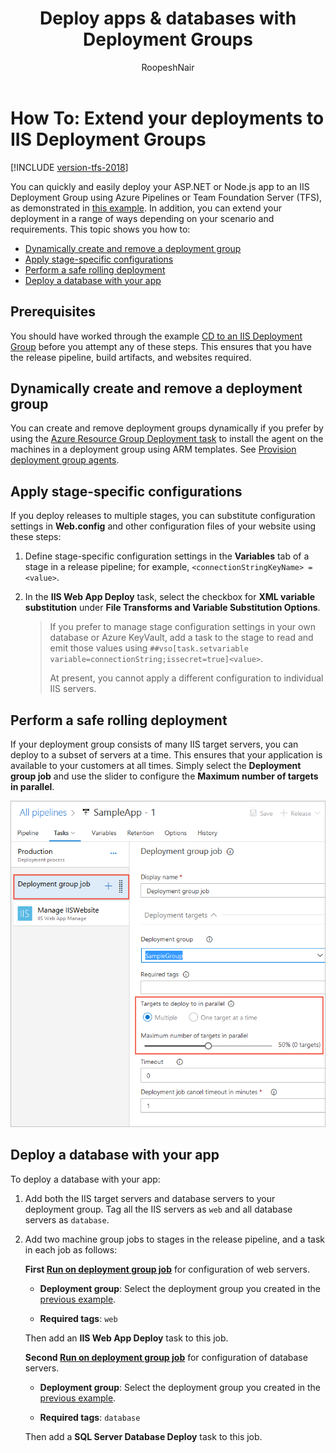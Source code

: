 ﻿---
title: Deploy apps & databases with Deployment Groups
description: Deploy an app to IIS servers using Deployment Groups in Azure Pipelines or Team Foundation Server (TFS)
ms.assetid: 9FC7A7FC-0386-478A-BE1D-0A0B8104ED42
ms.prod: devops
ms.technology: devops-cicd
ms.topic: conceptual
ms.manager: mijacobs
ms.custom: seodec18
ms.author: ronai
author: RoopeshNair
ms.date: 12/07/2018
monikerRange: '>= tfs-2018'
---

# How To: Extend your deployments to IIS Deployment Groups

[!INCLUDE [version-tfs-2018](../../_shared/version-tfs-2018.md)]

You can quickly and easily deploy your ASP.NET or Node.js app to an IIS Deployment Group using
Azure Pipelines or Team Foundation Server (TFS),
as demonstrated in [this example](deploy-webdeploy-iis-deploygroups.md).
In addition, you can extend your deployment in a range of ways
depending on your scenario and requirements. This topic shows you how to:

* [Dynamically create and remove a deployment group](#depgroup)
* [Apply stage-specific configurations](#envirconfig)
* [Perform a safe rolling deployment](#rolling)
* [Deploy a database with your app](#database)

## Prerequisites

You should have worked through the example [CD to an IIS Deployment Group](deploy-webdeploy-iis-deploygroups.md) before you attempt any of these steps.
This ensures that you have the release pipeline, build artifacts, and websites required.

<a name="depgroup"></a>
## Dynamically create and remove a deployment group

You can create and remove deployment groups dynamically if you prefer by using
the [Azure Resource Group Deployment task](https://aka.ms/argtaskreadme)
to install the agent on the machines in a deployment group using ARM templates.
See [Provision deployment group agents](../../release/deployment-groups/howto-provision-deployment-group-agents.md).  

<a name="envirconfig"></a>
## Apply stage-specific configurations

If you deploy releases to multiple stages, you can substitute configuration settings in **Web.config** and other configuration files of your website using these steps:

1. Define stage-specific configuration settings in the **Variables** tab of a stage in a release pipeline; for example,
   `<connectionStringKeyName> = <value>`.

2. In the **IIS Web App Deploy** task, select the checkbox for **XML variable substitution** under **File Transforms and Variable Substitution Options**.

   > If you prefer to manage stage configuration settings in
   > your own database or Azure KeyVault, add a task to the stage to read and emit those values using
   > `##vso[task.setvariable variable=connectionString;issecret=true]<value>`.
   > 
   > At present, you cannot apply a different configuration to individual IIS servers.

<a name="rolling"></a>
## Perform a safe rolling deployment

If your deployment group consists of many IIS target servers, you can deploy to a subset of servers at a time.
This ensures that your application is available to your customers at all times.
Simply select the **Deployment group job** and use the slider to configure the **Maximum number of targets in parallel**.

![Configuring safe rolling deployment for the proportion of stages to update in parallel](_img/howto-webdeploy-iis-deploygroups/safe-rolling-deployment.png)

<a name="database"></a>
## Deploy a database with your app

To deploy a database with your app:

1. Add both the IIS target servers and database servers to your deployment group.
   Tag all the IIS servers as `web` and all database servers as `database`.

1. Add two machine group jobs to stages in the release pipeline, and a task in each job as follows:

   **First [Run on deployment group job](../../process/phases.md)** for configuration of web servers.
   
   - **Deployment group**: Select the deployment group you created in the [previous example](deploy-webdeploy-iis-deploygroups.md).
   
   - **Required tags**: `web`<p />
   
   Then add an **IIS Web App Deploy** task to this job.
   
   **Second [Run on deployment group job](../../process/phases.md)** for configuration of database servers.
   
   - **Deployment group**: Select the deployment group you created in the [previous example](deploy-webdeploy-iis-deploygroups.md).
   
   - **Required tags**: `database`<p />
   
   Then add a **SQL Server Database Deploy** task to this job.
